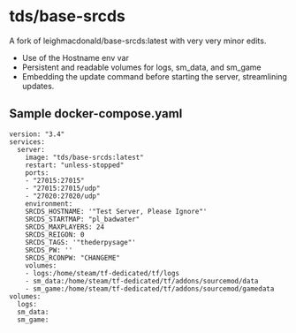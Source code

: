 # tds/base-srcds

A fork of leighmacdonald/base-srcds:latest with very very minor edits.

- Use of the Hostname env var
- Persistent and readable volumes for logs, sm_data, and sm_game
- Embedding the update command before starting the server, streamlining updates.

## Sample docker-compose.yaml

    version: "3.4"  
    services:  
      server:  
        image: "tds/base-srcds:latest"  
        restart: "unless-stopped"  
        ports:  
        - "27015:27015"  
        - "27015:27015/udp"  
        - "27020:27020/udp"  
        environment:  
        SRCDS_HOSTNAME: '"Test Server, Please Ignore"'  
        SRCDS_STARTMAP: "pl_badwater"  
        SRCDS_MAXPLAYERS: 24  
        SRCDS_REIGON: 0
        SRCDS_TAGS: '"thederpysage"'
        SRCDS_PW: ''
        SRCDS_RCONPW: "CHANGEME"
        volumes:
        - logs:/home/steam/tf-dedicated/tf/logs
        - sm_data:/home/steam/tf-dedicated/tf/addons/sourcemod/data
        - sm_game:/home/steam/tf-dedicated/tf/addons/sourcemod/gamedata
    volumes:
      logs:
      sm_data:
      sm_game: